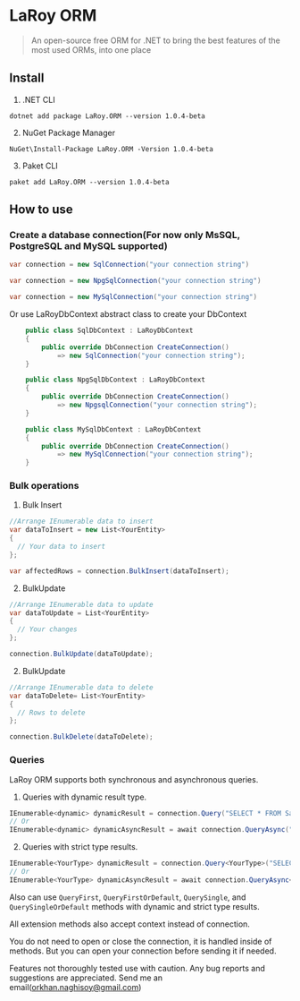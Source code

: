 # LaRoy ORM

> An open-source free ORM for .NET to bring the best features of the most used ORMs, into one place

## Install

1. .NET CLI

```
dotnet add package LaRoy.ORM --version 1.0.4-beta
```

2. NuGet Package Manager

```
NuGet\Install-Package LaRoy.ORM -Version 1.0.4-beta
```

3. Paket CLI

```
paket add LaRoy.ORM --version 1.0.4-beta
```

## How to use

### Create a database connection(For now only MsSQL, PostgreSQL and MySQL supported)

```cs
var connection = new SqlConnection("your connection string")

var connection = new NpgSqlConnection("your connection string")

var connection = new MySqlConnection("your connection string")
```

  Or use LaRoyDbContext abstract class to create your DbContext

```cs
    public class SqlDbContext : LaRoyDbContext
    {
        public override DbConnection CreateConnection()
            => new SqlConnection("your connection string");
    }

    public class NpgSqlDbContext : LaRoyDbContext
    {
        public override DbConnection CreateConnection()
            => new NpgsqlConnection("your connection string");
    }

    public class MySqlDbContext : LaRoyDbContext
    {
        public override DbConnection CreateConnection()
            => new MySqlConnection("your connection string");
    }
```

### Bulk operations
1. Bulk Insert
```cs
//Arrange IEnumerable data to insert
var dataToInsert = new List<YourEntity>
{
  // Your data to insert
};

var affectedRows = connection.BulkInsert(dataToInsert);
```

2. BulkUpdate
```cs
//Arrange IEnumerable data to update
var dataToUpdate = List<YourEntity>
{
  // Your changes
};

connection.BulkUpdate(dataToUpdate);
```

2. BulkUpdate
```cs
//Arrange IEnumerable data to delete
var dataToDelete= List<YourEntity>
{
  // Rows to delete
};

connection.BulkDelete(dataToDelete);
```

### Queries
LaRoy ORM supports both synchronous and asynchronous queries.

1. Queries with dynamic result type.
```cs
IEnumerable<dynamic> dynamicResult = connection.Query("SELECT * FROM SampleTable st WHERE st.Id = @Param", new {Param = yourParameter});
// Or
IEnumerable<dynamic> dynamicAsyncResult = await connection.QueryAsync("SELECT * FROM SampleTable st WHERE st.Id = @Param", new {Param = yourParameter});
```

2. Queries with strict type results.
```cs
IEnumerable<YourType> dynamicResult = connection.Query<YourType>("SELECT * FROM SampleTable st WHERE st.Id = @Param", new {Param = yourParameter});
// Or
IEnumerable<YourType> dynamicAsyncResult = await connection.QueryAsync<YourType>("SELECT * FROM SampleTable st WHERE st.Id = @Param", new {Param = yourParameter});
```
Also can use `QueryFirst`, `QueryFirstOrDefault`, `QuerySingle`, and `QuerySingleOrDefault` methods with dynamic and strict type results.

All extension methods also accept context instead of connection.

You do not need to open or close the connection, it is handled inside of methods. 
But you can open your connection before sending it if needed.

Features not thoroughly tested use with caution. Any bug reports and suggestions are appreciated. Send me an email(orkhan.naghisoy@gmail.com)
















